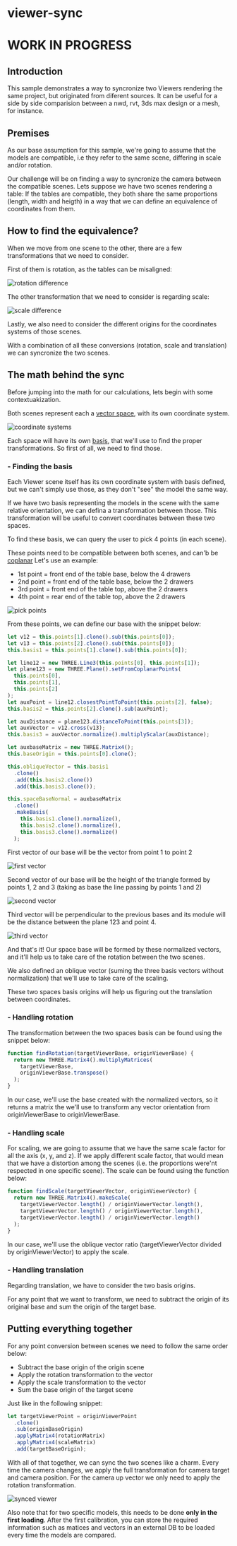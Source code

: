 # viewer-sync

# WORK IN PROGRESS

## Introduction

This sample demonstrates a way to syncronize two Viewers rendering the same project, but originated from diferent sources. It can be useful for a side by side comparision between a nwd, rvt, 3ds max design or a mesh, for instance.

## Premises

As our base assumption for this sample, we're going to assume that the models are compatible, i.e they refer to the same scene, differing in scale and/or rotation.

Our challenge will be on finding a way to syncronize the camera between the compatible scenes. Lets suppose we have two scenes rendering a table: If the tables are compatible, they both share the same proportions (length, width and heigth) in a way that we can define an equivalence of coordinates from them.

## How to find the equivalence?

When we move from one scene to the other, there are a few transformations that we need to consider.

First of them is rotation, as the tables can be misaligned:

![rotation difference](./assets/tables_rotation.gif)

The other transformation that we need to consider is regarding scale:

![scale difference](./assets/tables_scale.gif)

Lastly, we also need to consider the different origins for the coordinates systems of those scenes.

With a combination of all these conversions (rotation, scale and translation) we can syncronize the two scenes.

## The math behind the sync

Before jumping into the math for our calculations, lets begin with some contextuakization.

Both scenes represent each a [vector space](https://en.wikipedia.org/wiki/Vector_space), with its own coordinate system.

![coordinate systems](./assets/coordinate_systems.png)

Each space will have its own [basis](<https://en.wikipedia.org/wiki/Basis_(linear_algebra)>), that we'll use to find the proper transformations. So first of all, we need to find those.

### - Finding the basis

Each Viewer scene itself has its own coordinate system with basis defined, but we can't simply use those, as they don't "see" the model the same way.

If we have two basis representing the models in the scene with the same relative orientation, we can defina a transformation between those. This transformation will be useful to convert coordinates between these two spaces.

To find these basis, we can query the user to pick 4 points (in each scene).

These points need to be compatible between both scenes, and can'b be [coplanar](https://en.wikipedia.org/wiki/Coplanarity)
Let's use an example:

- 1st point = front end of the table base, below the 4 drawers
- 2nd point = front end of the table base, below the 2 drawers
- 3rd point = front end of the table top, above the 2 drawers
- 4th point = rear end of the table top, above the 2 drawers

![pick points](./assets/pick_points.gif)

From these points, we can define our base with the snippet below:

```js
let v12 = this.points[1].clone().sub(this.points[0]);
let v13 = this.points[2].clone().sub(this.points[0]);
this.basis1 = this.points[1].clone().sub(this.points[0]);

let line12 = new THREE.Line3(this.points[0], this.points[1]);
let plane123 = new THREE.Plane().setFromCoplanarPoints(
  this.points[0],
  this.points[1],
  this.points[2]
);
let auxPoint = line12.closestPointToPoint(this.points[2], false);
this.basis2 = this.points[2].clone().sub(auxPoint);

let auxDistance = plane123.distanceToPoint(this.points[3]);
let auxVector = v12.cross(v13);
this.basis3 = auxVector.normalize().multiplyScalar(auxDistance);

let auxbaseMatrix = new THREE.Matrix4();
this.baseOrigin = this.points[0].clone();

this.obliqueVector = this.basis1
  .clone()
  .add(this.basis2.clone())
  .add(this.basis3.clone());

this.spaceBaseNormal = auxbaseMatrix
  .clone()
  .makeBasis(
    this.basis1.clone().normalize(),
    this.basis2.clone().normalize(),
    this.basis3.clone().normalize()
  );
```

First vector of our base will be the vector from point 1 to point 2

![first vector](./assets/first_vector.png)

Second vector of our base will be the height of the triangle formed by points 1, 2 and 3 (taking as base the line passing by points 1 and 2)

![second vector](./assets/second_vector.png)

Third vector will be perpendicular to the previous bases and its module will be the distance between the plane 123 and point 4.

![third vector](./assets/third_vector.png)

And that's it!
Our space base will be formed by these normalized vectors, and it'll help us to take care of the rotation between the two scenes.

We also defined an oblique vector (suming the three basis vectors without normalization) that we'll use to take care of the scaling.

These two spaces basis origins will help us figuring out the translation between coordinates.

### - Handling rotation

The transformation between the two spaces basis can be found using the snippet below:

```js
function findRotation(targetViewerBase, originViewerBase) {
  return new THREE.Matrix4().multiplyMatrices(
    targetViewerBase,
    originViewerBase.transpose()
  );
}
```

In our case, we'll use the base created with the normalized vectors, so it returns a matrix the we'll use to transform any vector orientation from originViewerBase to originViewerBase.

### - Handling scale

For scaling, we are going to assume that we have the same scale factor for all the axis (x, y, and z). If we apply different scale factor, that would mean that we have a distortion among the scenes (i.e. the proportions were'nt respected in one specific scene).
The scale can be found using the function below:

```js
function findScale(targetViewerVector, originViewerVector) {
  return new THREE.Matrix4().makeScale(
    targetViewerVector.length() / originViewerVector.length(),
    targetViewerVector.length() / originViewerVector.length(),
    targetViewerVector.length() / originViewerVector.length()
  );
}
```

In our case, we'll use the oblique vector ratio (targetViewerVector divided by originViewerVector) to apply the scale.

### - Handling translation

Regarding translation, we have to consider the two basis origins.

For any point that we want to transform, we need to subtract the origin of its original base and sum the origin of the target base.

## Putting everything together

For any point conversion between scenes we need to follow the same order below:

- Subtract the base origin of the origin scene
- Apply the rotation transformation to the vector
- Apply the scale transformation to the vector
- Sum the base origin of the target scene

Just like in the following snippet:

```js
let targetViewerPoint = originViewerPoint
  .clone()
  .sub(originBaseOrigin)
  .applyMatrix4(rotationMatrix)
  .applyMatrix4(scaleMatrix)
  .add(targetBaseOrigin);
```

With all of that together, we can sync the two scenes like a charm.
Every time the camera changes, we apply the full transformation for camera target and camera position. For the camera up vector we only need to apply the rotation transformation.

![synced viewer](./assets/synced_viewer.gif)

Also note that for two specific models, this needs to be done **only in the first loading**. After the first calibration, you can store the required information such as matices and vectors in an external DB to be loaded every time the models are compared.
